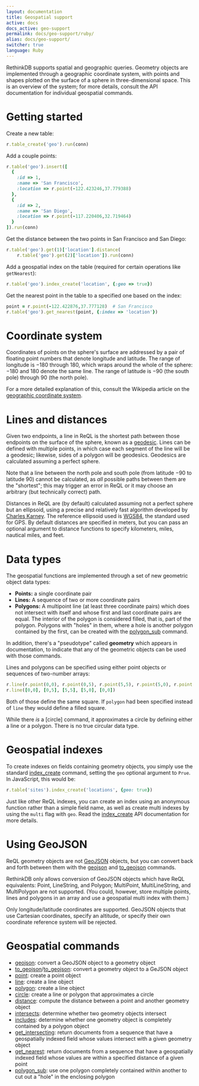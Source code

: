```yaml
---
layout: documentation
title: Geospatial support
active: docs
docs_active: geo-support
permalink: docs/geo-support/ruby/
alias: docs/geo-support/
switcher: true
language: Ruby
---
```


RethinkDB supports spatial and geographic queries. Geometry objects are implemented through a geographic coordinate system, with points and shapes plotted on the surface of a sphere in three-dimensional space. This is an overview of the system; for more details, consult the API documentation for individual geospatial commands.

# Getting started #

Create a new table:

```rb
r.table_create('geo').run(conn)
```

Add a couple points:

```rb
r.table('geo').insert([
  {
    :id => 1,
    :name => 'San Francisco',
    :location => r.point(-122.423246,37.779388)
  },
  {
    :id => 2,
    :name => 'San Diego',
    :location => r.point(-117.220406,32.719464)
  }
]).run(conn)
```

Get the distance between the two points in San Francisco and San Diego:

```rb
r.table('geo').get(1)['location'].distance(
    r.table('geo').get(2)['location']).run(conn)
```

Add a geospatial index on the table (required for certain operations like `getNearest`):

```rb
r.table('geo').index_create('location', {:geo => true})
```

Get the nearest point in the table to a specified one based on the index:

```rb
point = r.point(-122.422876,37.777128)  # San Francisco
r.table('geo').get_nearest(point, {:index => 'location'})
```

# Coordinate system #

Coordinates of points on the sphere's surface are addressed by a pair of floating point numbers that denote longitude and latitude. The range of longitude is &minus;180 through 180, which wraps around the whole of the sphere: &minus;180 and 180 denote the same line. The range of latitude is &minus;90 (the south pole) through 90 (the north pole).

For a more detailed explanation of this, consult the Wikipedia article on the [geographic coordinate system][gcs].

[gcs]: http://en.wikipedia.org/wiki/Geographic_coordinate_system

# Lines and distances #

Given two endpoints, a line in ReQL is the shortest path between those endpoints on the surface of the sphere, known as a [geodesic][]. Lines can be defined with multiple points, in which case each segment of the line will be a geodesic; likewise, sides of a polygon will be geodesics. Geodesics are calculated assuming a perfect sphere.

[geodesic]: http://en.wikipedia.org/wiki/Geodesic

Note that a line between the north pole and south pole (from latitude &minus;90 to latitude 90) cannot be calculated, as *all* possible paths between them are the "shortest"; this may trigger an error in ReQL or it may choose an arbitrary (but technically correct) path.

Distances in ReQL are (by default) calculated assuming not a perfect sphere but an ellipsoid, using a precise and relatively fast algorithm developed by [Charles Karney][ck]. The reference ellipsoid used is [WGS84][], the standard used for GPS. By default distances are specified in meters, but you can pass an optional argument to distance functions to specify kilometers, miles, nautical miles, and feet.

[ck]: http://link.springer.com/article/10.1007%2Fs00190-012-0578-z "Algorithms for geodesics"
[WGS84]: http://en.wikipedia.org/wiki/World_Geodetic_System

# Data types #

The geospatial functions are implemented through a set of new geometric object data types:

* **Points:** a single coordinate pair
* **Lines:** A sequence of two or more coordinate pairs
* **Polygons:** A multipoint line (at least three coordinate pairs) which does not intersect with itself and whose first and last coordinate pairs are equal. The interior of the polygon is considered filled, that is, part of the polygon. Polygons with "holes" in them, where a hole is another polygon contained by the first, can be created with the [polygon_sub][] command.

In addition, there's a "pseudotype" called **geometry** which appears in documentation, to indicate that any of the geometric objects can be used with those commands.

[polygon_sub]: /api/ruby/polygon_sub/

Lines and polygons can be specified using either point objects or sequences of two-number arrays:

```rb
r.line(r.point(0,0), r.point(0,5), r.point(5,5), r.point(5,0), r.point(0,0))
r.line([0,0], [0,5], [5,5], [5,0], [0,0])
```

Both of those define the same square. If `polygon` had been specified instead of `line` they would define a filled square.

While there *is* a [circle] command, it approximates a circle by defining either a line or a polygon. There is no true circular data type.

# Geospatial indexes #

To create indexes on fields containing geometry objects, you simply use the standard [index_create](/api/ruby/index_create/) command, setting the `geo` optional argument to `Prue`. In JavaScript, this would be:

```rb
r.table('sites').index_create('locations', {geo: true})
```

Just like other ReQL indexes, you can create an index using an anonymous function rather than a simple field name, as well as create multi indexes by using the `multi` flag with `geo`. Read the [index_create](/api/ruby/index_create) API documentation for more details.

# Using GeoJSON #

ReQL geometry objects are not [GeoJSON][] objects, but you can convert back and forth between them with the [geojson](/api/ruby/geojson/) and [to_geojson](/api/ruby/to_geojson) commands.

[GeoJSON]: http://geojson.org

RethinkDB only allows conversion of GeoJSON objects which have ReQL equivalents: Point, LineString, and Polygon; MultiPoint, MultiLineString, and MultiPolygon are not supported. (You could, however, store multiple points, lines and polygons in an array and use a geospatial multi index with them.)

Only longitude/latitude coordinates are supported. GeoJSON objects that use Cartesian coordinates, specify an altitude, or specify their own coordinate reference system will be rejected.

# Geospatial commands #

* [geojson](/api/ruby/geojson/): convert a GeoJSON object to a geometry object
* [to_geojson](to_geojson/)/[to_geojson](/api/ruby/to_geojson/): convert a geometry object to a GeJSON object
* [point](/api/ruby/point/): create a point object
* [line](/api/ruby/line/): create a line object
* [polygon](/api/ruby/polygon/): create a line object
* [circle](/api/ruby/circle/): create a line or polygon that approximates a circle
* [distance](/api/ruby/distance/): compute the distance between a point and another geometry object
* [intersects](/api/ruby/intersects/): determine whether two geometry objects intersect
* [includes](/api/ruby/includes/): determine whether one geometry object is completely contained by a polygon object
* [get_intersecting](/api/ruby/get_intersecting/): return documents from a sequence that have a geospatially indexed field whose values intersect with a given geometry object
* [get_nearest](/api/ruby/get_nearest/): return documents from a sequence that have a geospatially indexed field whose values are within a specified distance of a given point
* [polygon_sub](/api/ruby/polygon_sub/): use one polygon completely contained within another to cut out a "hole" in the enclosing polygon
